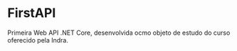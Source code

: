 # FirstAPI
 Primeira Web API .NET Core, desenvolvida ocmo objeto de estudo do curso oferecido pela Indra. 
